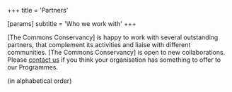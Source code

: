 +++
title = 'Partners'

[params]
    subtitle = 'Who we work with'
+++

[The Commons Conservancy] is happy to work with several outstanding partners, that complement its activities and liaise with different communities. [The Commons Conservancy] is open to new collaborations. Please [contact us](https://commonsconservancy.org/contact) if you think your organisation has something to offer to our Programmes.

(in alphabetical order)
